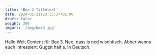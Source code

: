 ```yaml
---
title: 'Box 3 Titletext'
date: 2024-01-21T23:35:37+01:00
draft: false
weight: 300
imgurl: '/img/box3.jpg'
---
```


Hallo Welt Content für Box 3. Nee, dass is ned wischtisch. Abber wanns euch intressiert: Gugtst halt a. In Deutsch.
